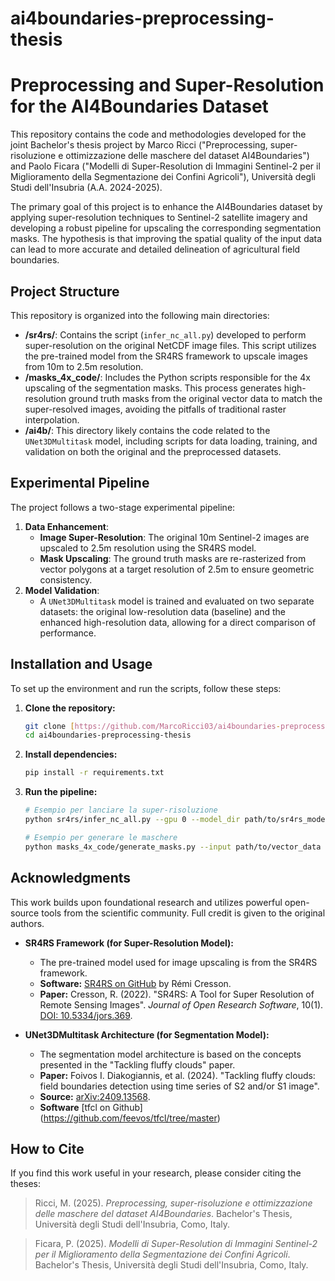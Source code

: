 # ai4boundaries-preprocessing-thesis

# Preprocessing and Super-Resolution for the AI4Boundaries Dataset

This repository contains the code and methodologies developed for the joint Bachelor's thesis project by Marco Ricci ("Preprocessing, super-risoluzione e ottimizzazione delle maschere del dataset AI4Boundaries") and Paolo Ficara ("Modelli di Super-Resolution di Immagini Sentinel-2 per il Miglioramento della Segmentazione dei Confini Agricoli"), Università degli Studi dell'Insubria (A.A. 2024-2025).

The primary goal of this project is to enhance the AI4Boundaries dataset by applying super-resolution techniques to Sentinel-2 satellite imagery and developing a robust pipeline for upscaling the corresponding segmentation masks. The hypothesis is that improving the spatial quality of the input data can lead to more accurate and detailed delineation of agricultural field boundaries.

## Project Structure

This repository is organized into the following main directories:

-   **/sr4rs/**: Contains the script (`infer_nc_all.py`) developed to perform super-resolution on the original NetCDF image files. This script utilizes the pre-trained model from the SR4RS framework to upscale images from 10m to 2.5m resolution.
-   **/masks_4x_code/**: Includes the Python scripts responsible for the 4x upscaling of the segmentation masks. This process generates high-resolution ground truth masks from the original vector data to match the super-resolved images, avoiding the pitfalls of traditional raster interpolation.
-   **/ai4b/**: This directory likely contains the code related to the `UNet3DMultitask` model, including scripts for data loading, training, and validation on both the original and the preprocessed datasets. 

## Experimental Pipeline

The project follows a two-stage experimental pipeline:

1.  **Data Enhancement**:
    -   **Image Super-Resolution**: The original 10m Sentinel-2 images are upscaled to 2.5m resolution using the SR4RS model.
    -   **Mask Upscaling**: The ground truth masks are re-rasterized from vector polygons at a target resolution of 2.5m to ensure geometric consistency.
2.  **Model Validation**:
    -   A `UNet3DMultitask` model is trained and evaluated on two separate datasets: the original low-resolution data (baseline) and the enhanced high-resolution data, allowing for a direct comparison of performance.

## Installation and Usage

To set up the environment and run the scripts, follow these steps:

1.  **Clone the repository:**
    ```bash
    git clone [https://github.com/MarcoRicci03/ai4boundaries-preprocessing-thesis](https://github.com/MarcoRicci03/ai4boundaries-preprocessing-thesis)
    cd ai4boundaries-preprocessing-thesis
    ```

2.  **Install dependencies:**
    ```bash
    pip install -r requirements.txt
    ```

3.  **Run the pipeline:**
    ```bash
    # Esempio per lanciare la super-risoluzione
    python sr4rs/infer_nc_all.py --gpu 0 --model_dir path/to/sr4rs_model --input_dir path/to/lr_images --output_path path/to/sr_images

    # Esempio per generare le maschere
    python masks_4x_code/generate_masks.py --input path/to/vector_data --output path/to/hr_masks
    ```

## Acknowledgments

This work builds upon foundational research and utilizes powerful open-source tools from the scientific community. Full credit is given to the original authors.

-   **SR4RS Framework (for Super-Resolution Model):**
    -   The pre-trained model used for image upscaling is from the SR4RS framework.
    -   **Software:** [SR4RS on GitHub](https://github.com/remicres/sr4rs) by Rémi Cresson.
    -   **Paper:** Cresson, R. (2022). "SR4RS: A Tool for Super Resolution of Remote Sensing Images". *Journal of Open Research Software*, 10(1). [DOI: 10.5334/jors.369](http://doi.org/10.5334/jors.369).

-   **UNet3DMultitask Architecture (for Segmentation Model):**
    -   The segmentation model architecture is based on the concepts presented in the "Tackling fluffy clouds" paper.
    -   **Paper:** Foivos I. Diakogiannis, et al. (2024). "Tackling fluffy clouds: field boundaries detection using time series of S2 and/or S1 image".
    -   **Source:** [arXiv:2409.13568](https://arxiv.org/abs/2409.13568).
    -   **Software** [tfcl on Github] (https://github.com/feevos/tfcl/tree/master)

## How to Cite

If you find this work useful in your research, please consider citing the theses:

> Ricci, M. (2025). *Preprocessing, super-risoluzione e ottimizzazione delle maschere del dataset AI4Boundaries*. Bachelor's Thesis, Università degli Studi dell'Insubria, Como, Italy.

> Ficara, P. (2025). *Modelli di Super-Resolution di Immagini Sentinel-2 per il Miglioramento della Segmentazione dei Confini Agricoli*. Bachelor's Thesis, Università degli Studi dell'Insubria, Como, Italy.
